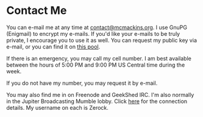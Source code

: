 <title>Contact Dave</title>

Contact Me
==========

You can e-mail me at any time at [contact@mcmackins.org][1]. I use GnuPG
(Enigmail) to encrypt my e-mails. If you'd like your e-mails to be truly
private, I encourage you to use it as well. You can request my public key via
e-mail, or you can find it on [this pool](http://pgp.mit.edu/).

If there is an emergency, you may call my cell number. I am best available
between the hours of 5:00 PM and 9:00 PM US Central time during the week.

If you do not have my number, you may request it by e-mail.

You may also find me in on Freenode and GeekShed IRC. I'm also normally in the
Jupiter Broadcasting Mumble lobby. Click
[here](http://mumble.jupiterbroadcasting.org) for the connection details. My
username on each is Zerock.

[1]: mailto:contact@mcmackins.org
